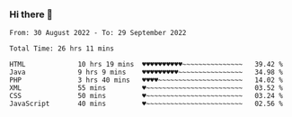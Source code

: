 ### Hi there 👋

<!--
**Sara-Pak/Sara-Pak** is a ✨ _special_ ✨ repository because its `README.md` (this file) appears on your GitHub profile.

Here are some ideas to get you started:

- 🔭 I’m currently working on ...
- 🌱 I’m currently learning ...
- 👯 I’m looking to collaborate on ...
- 🤔 I’m looking for help with ...
- 💬 Ask me about ...
- 📫 How to reach me: ...
- 😄 Pronouns: ...
- ⚡ Fun fact: ...
-->

<!--START_SECTION:waka-->

```text
From: 30 August 2022 - To: 29 September 2022

Total Time: 26 hrs 11 mins

HTML             10 hrs 19 mins  ♥♥♥♥♥♥♥♥♥♥~~~~~~~~~~~~~~~   39.42 %
Java             9 hrs 9 mins    ♥♥♥♥♥♥♥♥♥~~~~~~~~~~~~~~~~   34.98 %
PHP              3 hrs 40 mins   ♥♥♥♥~~~~~~~~~~~~~~~~~~~~~   14.02 %
XML              55 mins         ♥~~~~~~~~~~~~~~~~~~~~~~~~   03.52 %
CSS              50 mins         ♥~~~~~~~~~~~~~~~~~~~~~~~~   03.24 %
JavaScript       40 mins         ♥~~~~~~~~~~~~~~~~~~~~~~~~   02.56 %
```

<!--END_SECTION:waka-->
